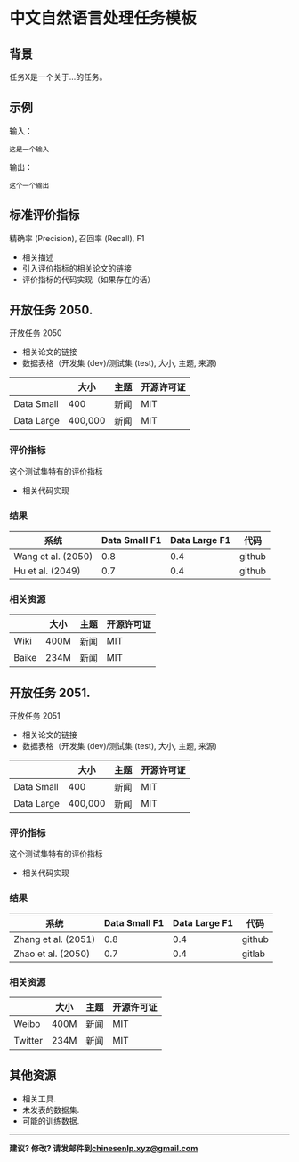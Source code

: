 # 中文自然语言处理任务模板

## 背景

任务X是一个关于...的任务。

## 示例

输入：

```
这是一个输入
```

输出：

```
这个一个输出
```

## 标准评价指标

精确率 (Precision), 召回率 (Recall), F1 
  * 相关描述
  * 引入评价指标的相关论文的链接
  * 评价指标的代码实现（如果存在的话）


## <span class="t">开放任务 2050</span>.

开放任务 2050
* 相关论文的链接
* 数据表格（开发集 (dev)/测试集 (test), 大小, 主题, 来源)
  
| | 大小 | 主题 | 开源许可证 |
| --- | --- | --- | --- |
| Data Small| 400 | 新闻 | MIT |
| Data Large| 400,000 | 新闻 | MIT |
  
  
  
### 评价指标

这个测试集特有的评价指标
* 相关代码实现

### 结果

| 系统 | Data Small F1 | Data Large F1 | 代码 |
| --- | --- | --- | --- |
| Wang et al. (2050)| 0.8 | 0.4 | github |
| Hu et al. (2049) | 0.7 | 0.4 | github |
 
### 相关资源

| | 大小 | 主题 | 开源许可证 |
| --- | --- | --- | --- |
| Wiki | 400M  | 新闻 | MIT |
| Baike | 234M | 新闻 | MIT |

## <span class="t">开放任务 2051</span>.

开放任务 2051
* 相关论文的链接
* 数据表格（开发集 (dev)/测试集 (test), 大小, 主题, 来源)
  
| | 大小 | 主题 | 开源许可证 |
| --- | --- | --- | --- |
| Data Small| 400 | 新闻 | MIT |
| Data Large| 400,000 | 新闻 | MIT |


### 评价指标

这个测试集特有的评价指标
* 相关代码实现

### 结果

| 系统 | Data Small F1 | Data Large F1 | 代码 |
| --- | --- | --- | --- |
| Zhang et al. (2051)| 0.8 | 0.4 | github |
| Zhao et al. (2050) | 0.7 | 0.4 | gitlab |
 
### 相关资源

| | 大小 | 主题 | 开源许可证 |
| --- | --- | --- | --- |
| Weibo | 400M  | 新闻 | MIT |
| Twitter | 234M | 新闻 | MIT |


## 其他资源

* 相关工具.
* 未发表的数据集. 
* 可能的训练数据. 

---

**建议? 修改? 请发邮件到[chinesenlp.xyz@gmail.com](mailto:chinesenlp.xyz@gmail.com)**

